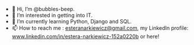 - 👋 Hi, I’m @bubbles-beep.
- 👀 I’m interested in getting into IT.
- 🌱 I’m currently learning Python, Django and SQL.
- 📫 How to reach me : esteranarkiewicz@gmail.com, my LinkedIn profile: www.linkedin.com/in/estera-narkiewicz-152a0220b or here!


